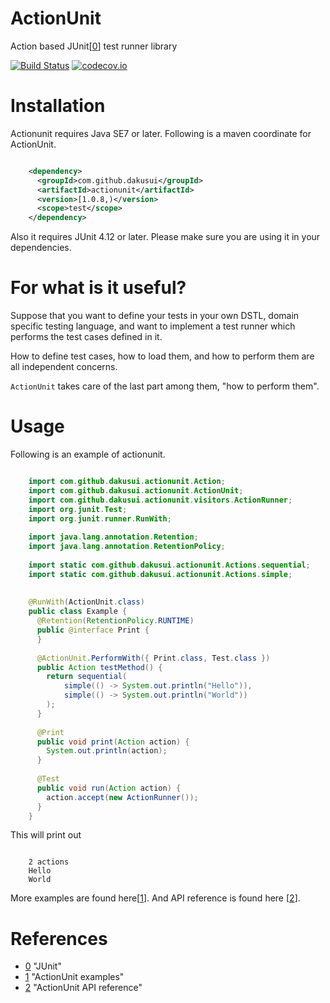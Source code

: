 # ActionUnit
Action based JUnit[[0]] test runner library

[![Build Status](https://travis-ci.org/dakusui/actionunit.svg?branch=master)](https://travis-ci.org/dakusui/actionunit)
[![codecov.io](https://codecov.io/github/dakusui/actionunit/coverage.svg?branch=master)](https://codecov.io/github/dakusui/actionunit?branch=master)

# Installation
Actionunit requires Java SE7 or later.
Following is a maven coordinate for ActionUnit.

```xml

    <dependency>
      <groupId>com.github.dakusui</groupId>
      <artifactId>actionunit</artifactId>
      <version>[1.0.8,)</version>
      <scope>test</scope>
    </dependency>
```

Also it requires JUnit 4.12 or later. Please make sure you are using it in your dependencies.

# For what is it useful?
Suppose that you want to define your tests in your own DSTL, domain specific testing 
language, and want to implement a test runner which performs the test cases defined 
in it.

How to define test cases, how to load them, and how to perform them are all independent
concerns.

```ActionUnit``` takes care of the last part among them, "how to perform them".

# Usage

Following is an example of actionunit.

```java

    import com.github.dakusui.actionunit.Action;
    import com.github.dakusui.actionunit.ActionUnit;
    import com.github.dakusui.actionunit.visitors.ActionRunner;
    import org.junit.Test;
    import org.junit.runner.RunWith;
    
    import java.lang.annotation.Retention;
    import java.lang.annotation.RetentionPolicy;
    
    import static com.github.dakusui.actionunit.Actions.sequential;
    import static com.github.dakusui.actionunit.Actions.simple;
    
    
    @RunWith(ActionUnit.class)
    public class Example {
      @Retention(RetentionPolicy.RUNTIME)
      public @interface Print {
      }
    
      @ActionUnit.PerformWith({ Print.class, Test.class })
      public Action testMethod() {
        return sequential(
            simple(() -> System.out.println("Hello")),
            simple(() -> System.out.println("World"))
        );
      }
    
      @Print
      public void print(Action action) {
        System.out.println(action);
      }
    
      @Test
      public void run(Action action) {
        action.accept(new ActionRunner());
      }
    }

```

This will print out

```

    2 actions
    Hello
    World

```

More examples are found here[[1]].
And API reference is found here [[2]].

# References
* [0] "JUnit"
* [1] "ActionUnit examples"
* [2] "ActionUnit API reference"

[0]: http://junit.org/junit4/
[1]: https://github.com/dakusui/actionunit/tree/master/src/test/java/com/github/dakusui/actionunit/examples
[2]: https://dakusui.github.io/actionunit/
